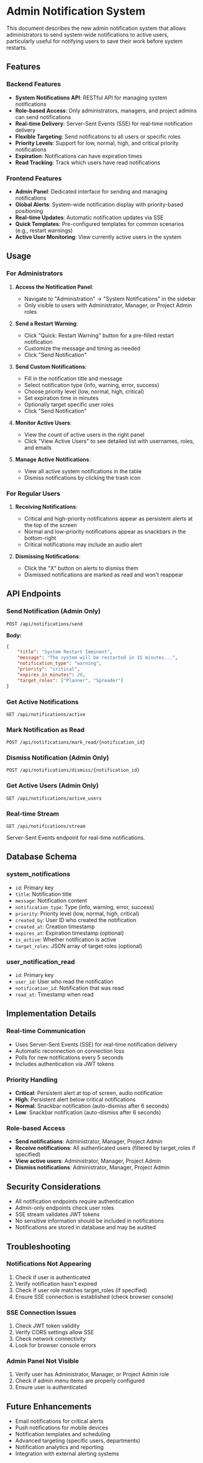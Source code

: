 # Admin Notification System

This document describes the new admin notification system that allows administrators to send system-wide notifications to active users, particularly useful for notifying users to save their work before system restarts.

## Features

### Backend Features
- **System Notifications API**: RESTful API for managing system notifications
- **Role-based Access**: Only administrators, managers, and project admins can send notifications
- **Real-time Delivery**: Server-Sent Events (SSE) for real-time notification delivery
- **Flexible Targeting**: Send notifications to all users or specific roles
- **Priority Levels**: Support for low, normal, high, and critical priority notifications
- **Expiration**: Notifications can have expiration times
- **Read Tracking**: Track which users have read notifications

### Frontend Features
- **Admin Panel**: Dedicated interface for sending and managing notifications
- **Global Alerts**: System-wide notification display with priority-based positioning
- **Real-time Updates**: Automatic notification updates via SSE
- **Quick Templates**: Pre-configured templates for common scenarios (e.g., restart warnings)
- **Active User Monitoring**: View currently active users in the system

## Usage

### For Administrators

1. **Access the Notification Panel**:
   - Navigate to "Administration" → "System Notifications" in the sidebar
   - Only visible to users with Administrator, Manager, or Project Admin roles

2. **Send a Restart Warning**:
   - Click "Quick: Restart Warning" button for a pre-filled restart notification
   - Customize the message and timing as needed
   - Click "Send Notification"

3. **Send Custom Notifications**:
   - Fill in the notification title and message
   - Select notification type (info, warning, error, success)
   - Choose priority level (low, normal, high, critical)
   - Set expiration time in minutes
   - Optionally target specific user roles
   - Click "Send Notification"

4. **Monitor Active Users**:
   - View the count of active users in the right panel
   - Click "View Active Users" to see detailed list with usernames, roles, and emails

5. **Manage Active Notifications**:
   - View all active system notifications in the table
   - Dismiss notifications by clicking the trash icon

### For Regular Users

1. **Receiving Notifications**:
   - Critical and high-priority notifications appear as persistent alerts at the top of the screen
   - Normal and low-priority notifications appear as snackbars in the bottom-right
   - Critical notifications may include an audio alert

2. **Dismissing Notifications**:
   - Click the "X" button on alerts to dismiss them
   - Dismissed notifications are marked as read and won't reappear

## API Endpoints

### Send Notification (Admin Only)
```
POST /api/notifications/send
```
**Body:**
```json
{
    "title": "System Restart Imminent",
    "message": "The system will be restarted in 15 minutes...",
    "notification_type": "warning",
    "priority": "critical",
    "expires_in_minutes": 20,
    "target_roles": ["Planner", "Spreader"]
}
```

### Get Active Notifications
```
GET /api/notifications/active
```

### Mark Notification as Read
```
POST /api/notifications/mark_read/{notification_id}
```

### Dismiss Notification (Admin Only)
```
POST /api/notifications/dismiss/{notification_id}
```

### Get Active Users (Admin Only)
```
GET /api/notifications/active_users
```

### Real-time Stream
```
GET /api/notifications/stream
```
Server-Sent Events endpoint for real-time notifications.

## Database Schema

### system_notifications
- `id`: Primary key
- `title`: Notification title
- `message`: Notification content
- `notification_type`: Type (info, warning, error, success)
- `priority`: Priority level (low, normal, high, critical)
- `created_by`: User ID who created the notification
- `created_at`: Creation timestamp
- `expires_at`: Expiration timestamp (optional)
- `is_active`: Whether notification is active
- `target_roles`: JSON array of target roles (optional)

### user_notification_read
- `id`: Primary key
- `user_id`: User who read the notification
- `notification_id`: Notification that was read
- `read_at`: Timestamp when read

## Implementation Details

### Real-time Communication
- Uses Server-Sent Events (SSE) for real-time notification delivery
- Automatic reconnection on connection loss
- Polls for new notifications every 5 seconds
- Includes authentication via JWT tokens

### Priority Handling
- **Critical**: Persistent alert at top of screen, audio notification
- **High**: Persistent alert below critical notifications
- **Normal**: Snackbar notification (auto-dismiss after 6 seconds)
- **Low**: Snackbar notification (auto-dismiss after 6 seconds)

### Role-based Access
- **Send notifications**: Administrator, Manager, Project Admin
- **Receive notifications**: All authenticated users (filtered by target_roles if specified)
- **View active users**: Administrator, Manager, Project Admin
- **Dismiss notifications**: Administrator, Manager, Project Admin

## Security Considerations

- All notification endpoints require authentication
- Admin-only endpoints check user roles
- SSE stream validates JWT tokens
- No sensitive information should be included in notifications
- Notifications are stored in database and may be audited

## Troubleshooting

### Notifications Not Appearing
1. Check if user is authenticated
2. Verify notification hasn't expired
3. Check if user role matches target_roles (if specified)
4. Ensure SSE connection is established (check browser console)

### SSE Connection Issues
1. Check JWT token validity
2. Verify CORS settings allow SSE
3. Check network connectivity
4. Look for browser console errors

### Admin Panel Not Visible
1. Verify user has Administrator, Manager, or Project Admin role
2. Check if admin menu items are properly configured
3. Ensure user is authenticated

## Future Enhancements

- Email notifications for critical alerts
- Push notifications for mobile devices
- Notification templates and scheduling
- Advanced targeting (specific users, departments)
- Notification analytics and reporting
- Integration with external alerting systems

